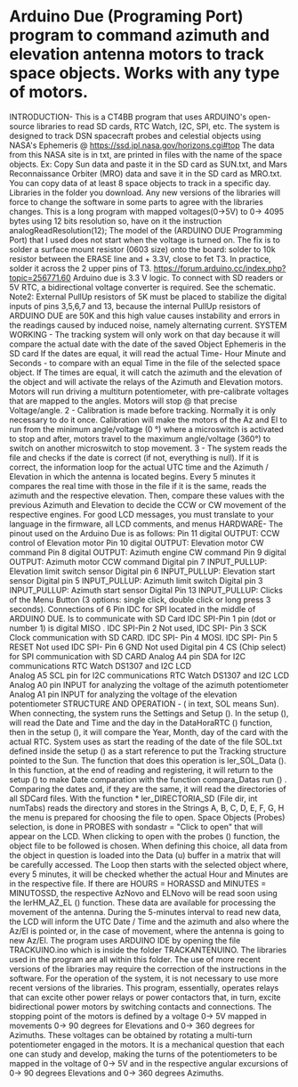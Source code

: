 # Arduino Due (Programing Port) program to command azimuth and elevation antenna motors to track space objects. Works with any type of motors.
INTRODUCTION- This is a CT4BB program that uses ARDUINO's open-source libraries to read SD cards, RTC Watch, I2C, SPI, etc. The system is designed to track DSN spacecraft probes and celestial objects using NASA's Ephemeris @ https://ssd.jpl.nasa.gov/horizons.cgi#top The data from this NASA site is in txt, are printed in files with the name of the space objects. Ex: Copy Sun data and paste it in the SD card as SUN.txt, and Mars Reconnaissance Orbiter (MRO) data and save it in the SD card as MRO.txt. You can copy data of at least 8 space objects to track in a specific day. Libraries in the folder you download. Any new versions of the libraries will force to change the software in some parts to agree with the libraries changes. This is a long program with mapped voltages(0->5V) to 0-> 4095 bytes using 12 bits resolution so, have on it the instruction analogReadResolution(12); The model of the (ARDUINO DUE Programming Port) that I used does not start when the voltage is turned on. The fix is to solder a surface mount resistor (0603 size) onto the board: solder to 10k resistor between the ERASE line and + 3.3V, close to fet T3. In practice, solder it across the 2 upper pins of T3. https://forum.arduino.cc/index.php?topic=256771.60 Arduino due is 3.3 V logic. To connect with SD readers or 5V RTC, a bidirectional voltage converter is required. See the schematic.
Note2: External PullUp resistors of 5K must be placed to stabilize the digital inputs of pins 3,5,6,7 and 13, because the internal PullUp resistors of ARDUINO DUE are 50K and this high value causes instability and errors in the readings caused by induced noise, namely alternating current.
SYSTEM WORKING - The tracking system will only work on that day because it will compare the actual date with the date of the saved Object Ephemeris in the SD card If the dates are equal, it will read the actual Time- Hour Minute and Seconds - to compare with an equal Time in the file of the selected space object. If The times are equal, it will catch the azimuth and the elevation of the object and will activate the relays of the Azimuth and Elevation motors. Motors will run driving a multiturn potentiometer, with pre-calibrate voltages that are mapped to the angles. Motors will stop @ that precise Voltage/angle. 2 - Calibration is made before tracking. Normally it is only necessary to do it once. Calibration will make the motors of the Az and El to run from the minimum angle/voltage (0 °) where a microswitch is activated to stop and after, motors travel to the maximum angle/voltage (360°) to switch on another microswitch to stop movement. 3 - The system reads the file and checks if the date is correct (if not, everything is null). If it is correct, the information loop for the actual UTC time and the Azimuth / Elevation in which the antenna is located begins. Every 5 minutes it compares the real time with those in the file if it is the same, reads the azimuth and the respective elevation. Then, compare these values with the previous Azimuth and Elevation to decide the CCW or CW movement of the respective engines. For good LCD messages, you must translate to your language in the firmware, all LCD comments, and menus
HARDWARE-
The pinout used on the Arduino Due is as follows: 
Pin 11 digital OUTPUT: CCW control of Elevation motor 
Pin 10 digital OUTPUT: Elevation motor CW command 
Pin 8 digital OUTPUT: Azimuth engine CW command 
Pin 9 digital OUTPUT: Azimuth motor CCW command 
Digital pin 7 INPUT_PULLUP: Elevation limit switch sensor 
Digital pin 6 INPUT_PULLUP: Elevation start sensor 
Digital pin 5 INPUT_PULLUP: Azimuth limit switch 
Digital pin 3 INPUT_PULLUP: Azimuth start sensor 
Digital Pin 13 INPUT_PULLUP: Clicks of the Menu Button (3 options: single click, double click or long press 3 seconds).
Connections of 6 Pin IDC for SPI located in the middle of ARDUINO DUE. Is to communicate with SD Card
IDC SPI-Pin 1 pin (dot or number 1) is digital MISO . 
IDC SPI-Pin 2 Not used, 
IDC SPI- Pin 3 SCK Clock communication with SD CARD. 
IDC SPI- Pin 4  MOSI. 
IDC SPI- Pin 5 RESET Not used
IDC SPI- Pin 6 GND Not used
Digital pin 4 CS (Chip select) for SPI communication with SD CARD 
Analog A4 pin SDA for I2C communications RTC Watch DS1307 and I2C LCD   
Analog A5 SCL pin for I2C communications RTC Watch DS1307 and I2C LCD
Analog A0 pin INPUT for analyzing the voltage of the azimuth potentiometer 
Analog A1 pin INPUT for analyzing the voltage of the elevation potentiometer
STRUCTURE AND OPERATION - ( in text, SOL means Sun). 
When connecting, the system runs the Settings and Setup (). In the setup (), will read the Date and Time and the day in the DataHoraRTC () function, then in the setup (), it will compare the Year, Month, day of the card with the actual RTC. System uses as start the reading of the date of the file SOL.txt defined inside the setup () as a start reference to put the Tracking structure pointed to the Sun. The function that does this operation is ler_SOL_Data (). In this function, at the end of reading and registering, it will return to the setup () to make Date comparation with the function compara_Datas run () . Comparing the dates and, if they are the same, it will read the directories of all SDCard files. With the function * ler_DIRECTORIA_SD (File dir, int numTabs) reads the directory and stores in the Strings A, B, C, D, E, F, G, H the menu is prepared for choosing the file to open. Space Objects (Probes) selection, is done in PROBES with sondastr = "Click to open" that will appear on the LCD. When clicking to open with the probes () function, the object file to be followed is chosen. When defining this choice, all data from the object in question is loaded into the Data (u) buffer in a matrix that will be carefully accessed. The Loop then starts with the selected object where, every 5 minutes, it will be checked whether the actual Hour and Minutes are in the respective file. If there are HOURS = HORASSD and MINUTES = MINUTOSSD, the respective AzNovo and ELNovo will be read soon using the lerHM_AZ_EL () function. These data are available for processing the movement of the antenna. During the 5-minutes interval to read new data, the LCD will inform the UTC Date / Time and the azimuth and also where the Az/El is pointed or, in the case of movement, where the antenna is going to new Az/El. The program uses ARDUINO IDE by opening the file TRACKUINO.ino which is inside the folder TRACKANTENUINO. The libraries used in the program are all within this folder. The use of more recent versions of the libraries may require the correction of the instructions in the software. For the operation of the system, it is not necessary to use more recent versions of the libraries. This program, essentially, operates relays that can excite other power relays or power contactors that, in turn, excite bidirectional power motors by switching contacts and connections. The stopping point of the motors is defined by a voltage 0-> 5V mapped in movements 0-> 90 degrees for Elevations and 0-> 360 degrees for Azimuths. These voltages can be obtained by rotating a multi-turn potentiometer engaged in the motors. It is a mechanical question that each one can study and develop, making the turns of the potentiometers to be mapped in the voltage of 0-> 5V and in the respective angular excursions of 0-> 90 degrees Elevations and 0-> 360 degrees Azimuths.
